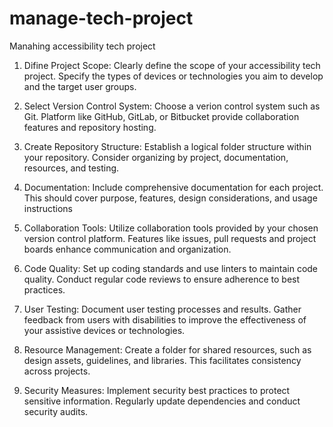 # manage-tech-project

Manahing accessibility tech project

1. Difine Project Scope:
   Clearly define the scope of your accessibility tech project. Specify the types of devices or technologies you aim to develop and the target user groups.

2. Select Version Control System:
   Choose a verion control system such as Git. Platform like GitHub, GitLab, or Bitbucket provide collaboration features and repository hosting.

3. Create Repository Structure:
   Establish a logical folder structure within your repository. Consider organizing by project, documentation, resources, and testing.

4. Documentation:
   Include comprehensive documentation for each project. This should cover purpose, features, design considerations,  and usage instructions

5. Collaboration Tools:
   Utilize collaboration tools provided by your chosen version control platform. Features like issues, pull requests and project boards enhance communication and organization.

7. Code Quality:
   Set up coding standards and use linters to maintain code quality. Conduct regular code reviews to ensure adherence to best practices.

8. User Testing:
   Document user testing processes and results. Gather feedback from users with disabilities to improve the effectiveness of your assistive devices or technologies.

9. Resource Management:
    Create a folder for shared resources, such as design assets, guidelines, and libraries. This facilitates consistency across projects.

10. Security Measures:
    Implement security best practices to protect sensitive information. Regularly update dependencies and conduct security audits.
    
